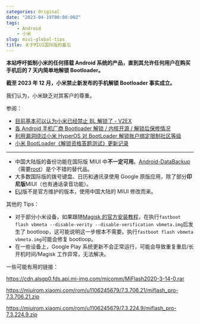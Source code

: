 ```yaml
---
categories: Original
date: "2023-04-19T00:00:00Z"
tags:
    - Android
    - 小米
slug: miui-global-tips
title: 关于MIUI国际版的备忘
---
```


**本站呼吁抵制小米的任何搭载 Android 系统的产品，直到其允许任何用户在购买手机后的 7 天内简单地解锁 Bootloader。**

**截至 2023 年 12 月，小米禁止新发布的手机解锁 Bootloader 事实成立。**

我们认为，小米缺乏对其客户的尊重。

参阅：

- [目前基本可以认为小米已经禁止 BL 解锁了 - V2EX](https://www.v2ex.com/t/998253)
- [各 Android 手机厂商 Bootloader 解锁 / 内核开源 / 解锁后保修情况](https://github.com/KHwang9883/MobileModels/blob/master/misc/bootloader-kernel-source.md)
- [利用漏洞绕过小米 HyperOS 对 BootLoader 解锁账户绑定限制社区等级](https://github.com/MlgmXyysd/Xiaomi-HyperOS-BootLoader-Bypass)
- [小米 BootLoader《解锁资格答题测试》更新记录](https://github.com/MlgmXyysd/Xiaomi-BootLoader-Questionnaire)

---

- 中国大陆版的备份功能在国际版 MIUI 中**不一定可用**。[Android-DataBackup](https://github.com/XayahSuSuSu/Android-DataBackup)（需要[root](https://github.com/topjohnwu/Magisk)）是个不错的替代品。
- 大多数国际版的拨号键盘、日历和通讯录使用 Google 原版应用，除了部分**印尼版**MIUI（也有通话录音功能）。
- [EU](https://xiaomi.eu/community/)版不是官方维护的版本，使用中国大陆的 MIUI 修改而来。

其他的 Tips：

- 对于部分小米设备，如果跟随[Magisk 的官方安装教程](https://topjohnwu.github.io/Magisk/install.html)，在执行`fastboot flash vbmeta --disable-verity --disable-verification vbmeta.img`后发生了 bootloop，这可能说明这一步根本不需要。执行`fastboot flash vbmeta vbmeta.img`可能会修复 bootloop。
- 在一些设备上，Google Play 系统更新不会正常运行，可能会导致重复重启/长开机时间/Magisk 工作异常，无法解决。

一些可能有用的链接：

https://cdn.alsgp0.fds.api.mi-img.com/micomm/MiFlash2020-3-14-0.rar

https://miuirom.xiaomi.com/rom/u1106245679/7.3.706.21/miflash_pro-7.3.706.21.zip

https://miuirom.xiaomi.com/rom/u1106245679/7.3.224.9/miflash_pro-7.3.224.9.zip
